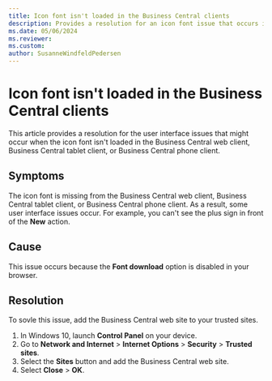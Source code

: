 ```yaml
---
title: Icon font isn't loaded in the Business Central clients
description: Provides a resolution for an icon font issue that occurs in the Business Central web client, Business Central tablet client, or Business Central phone client.
ms.date: 05/06/2024
ms.reviewer: 
ms.custom: 
author: SusanneWindfeldPedersen
---
```

# Icon font isn't loaded in the Business Central clients

This article provides a resolution for the user interface issues that might occur when the icon font isn't loaded in the Business Central web client, Business Central tablet client, or Business Central phone client.

## Symptoms

The icon font is missing from the Business Central web client, Business Central tablet client, or Business Central phone client. As a result, some user interface issues occur. For example, you can't see the plus sign in front of the **New** action.

## Cause

This issue occurs because the **Font download** option is disabled in your browser.
  
## Resolution

To sovle this issue, add the Business Central web site to your trusted sites.

1. In Windows 10, launch **Control Panel** on your device.
2. Go to **Network and Internet** > **Internet Options** > **Security** > **Trusted sites**.
3. Select the **Sites** button and add the Business Central web site.
4. Select **Close** > **OK**.
